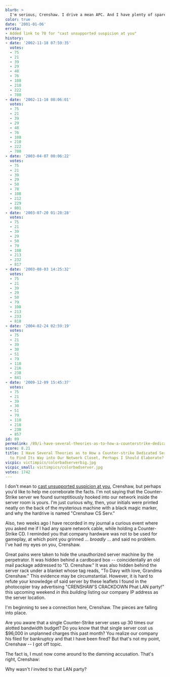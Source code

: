 ```yaml
---
blurb: >
  I'm serious, Crenshaw. I drive a mean APC. And I have plenty of spare time, now.
color: true
date: '2001-01-06'
errata:
- Added link to 70 for "cast unsupported suspicion at you"
history:
- date: '2002-11-18 07:59:35'
  votes:
  - 75
  - 21
  - 39
  - 29
  - 48
  - 76
  - 108
  - 210
  - 222
  - 780
- date: '2002-11-18 08:06:01'
  votes:
  - 75
  - 21
  - 39
  - 29
  - 48
  - 76
  - 108
  - 210
  - 222
  - 780
- date: '2003-04-07 00:06:22'
  votes:
  - 75
  - 21
  - 39
  - 29
  - 50
  - 78
  - 108
  - 212
  - 229
  - 801
- date: '2003-07-20 01:28:28'
  votes:
  - 75
  - 21
  - 39
  - 29
  - 50
  - 79
  - 108
  - 213
  - 232
  - 817
- date: '2003-08-03 14:25:32'
  votes:
  - 75
  - 21
  - 39
  - 29
  - 50
  - 79
  - 108
  - 213
  - 233
  - 818
- date: '2004-02-24 02:59:19'
  votes:
  - 75
  - 21
  - 39
  - 30
  - 51
  - 79
  - 110
  - 216
  - 238
  - 841
- date: '2009-12-09 15:45:37'
  votes:
  - 75
  - 21
  - 39
  - 30
  - 51
  - 79
  - 110
  - 218
  - 238
  - 857
id: 89
permalink: /89/i-have-several-theories-as-to-how-a-counterstrike-dedicated-server-managed-to-find-its-way-into-our-network-closet-perhaps-i-should-elaborate/
score: 8.21
title: I Have Several Theories as to How a Counter-strike Dedicated Server Managed
  to Find Its Way into Our Network Closet, Perhaps I Should Elaborate?
vicpic: victimpics/colorbadserverbig.jpg
vicpic_small: victimpics/colorbadserver.jpg
votes: 1742
---
```


I don't mean to [cast unsupported suspicion at you](%ARTICLE[70]%),
Crenshaw, but perhaps you'd like to help me correborate the facts. I'm
not saying that the Counter-Strike server we found surreptitiously
hooked into our network inside the server room is yours. I'm just
curious why, then, your initials were printed neatly on the back of the
mysterious machine with a black magic marker, and why the hardrive is
named "Crenshaw CS Serv."

Also, two weeks ago I have recorded in my journal a curious event where
you asked me if I had any spare network cable, while holding a
Counter-Strike CD. I reminded you that company hardware was not to be
used for gameplay, at which point you grinned ... *broadly* ... and said
no problem. I've had my eyes on you, Crenshaw.

Great pains were taken to hide the unauthorized server machine by the
perpetrator. It was hidden behind a cardboard box -- coincidentally an
old mail package addressed to "D. Crenshaw." It was also hidden behind
the server rack under a blanket whose tag reads, "To Davy with love,
Grandma Crenshaw." This evidence may be circumstantial. However, it is
hard to refute your knowledge of said server by these leaflets I found
in the photocopier tray advertising "CRENSHAW'S CRACKDOWN Phat LAN
party!" this upcoming weekend *in this building* listing our company IP
address as the server location.

I'm beginning to see a connection here, Crenshaw. The pieces are falling
into place.

Are you aware that a single Counter-Strike server uses up 30 times our
alotted bandwidth budget? Do you know that that single server cost us
$96,000 in unplanned charges this past month? You realize our company
his filed for bankruptcy and that I have been fired? But that's not my
point, Crenshaw -- I got off topic.

The fact is, I must now come around to the damning accusation. That's
right, Crenshaw:

Why wasn't *I* invited to that LAN party?
